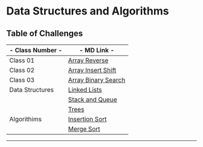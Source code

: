 # Data Structures and Algorithms

## Table of Challenges

| - Class Number - | - MD Link - |
|---|---|
| Class 01 | [Array Reverse](./Class_01_python_array_reverse/README.md) |
| Class 02 | [Array Insert Shift](./Class_02_insert_shift_array/README.md) |
| Class 03 | [Array Binary Search](./Class_03_array_binary_search/README.md) |
| Data Structures | [Linked Lists](./linked-list/README.md) |
| | [Stack and Queue](./stack-and-queue/README.md) |
| | [Trees](./trees/README.md) |
| Algorithims | [Insertion Sort](./sorting-algorithims/sorting_algorithms/insertion_sort/README.md) |
| | [Merge Sort](./sorting-algorithims/sorting_algorithms/merge_sort/README.md) |



---
